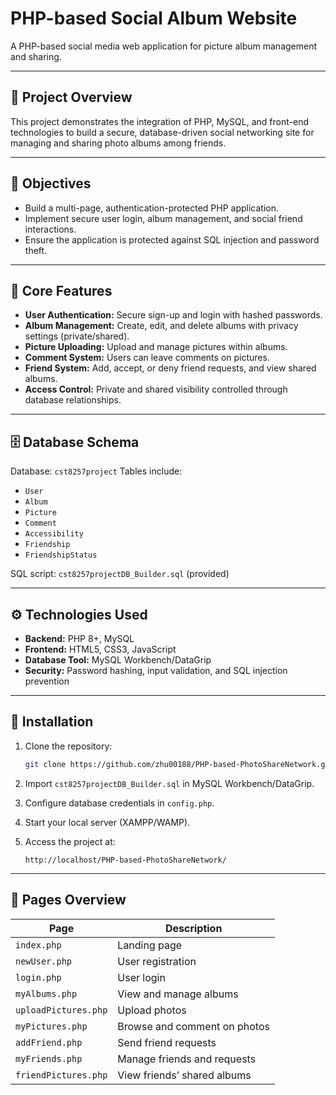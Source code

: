 # PHP-based Social Album Website

A PHP-based social media web application for picture album management and sharing.

---

## 📌 Project Overview

This project demonstrates the integration of PHP, MySQL, and front-end technologies to build a secure, database-driven social networking site for managing and sharing photo albums among friends.

---

## 🎯 Objectives

* Build a multi-page, authentication-protected PHP application.
* Implement secure user login, album management, and social friend interactions.
* Ensure the application is protected against SQL injection and password theft.

---

## 🧩 Core Features

* **User Authentication:** Secure sign-up and login with hashed passwords.
* **Album Management:** Create, edit, and delete albums with privacy settings (private/shared).
* **Picture Uploading:** Upload and manage pictures within albums.
* **Comment System:** Users can leave comments on pictures.
* **Friend System:** Add, accept, or deny friend requests, and view shared albums.
* **Access Control:** Private and shared visibility controlled through database relationships.

---

## 🗄️ Database Schema

Database: `cst8257project`
Tables include:

* `User`
* `Album`
* `Picture`
* `Comment`
* `Accessibility`
* `Friendship`
* `FriendshipStatus`

SQL script: `cst8257projectDB_Builder.sql` (provided)

---

## ⚙️ Technologies Used

* **Backend:** PHP 8+, MySQL
* **Frontend:** HTML5, CSS3, JavaScript
* **Database Tool:** MySQL Workbench/DataGrip
* **Security:** Password hashing, input validation, and SQL injection prevention

---

## 🚀 Installation

1. Clone the repository:

   ```bash
   git clone https://github.com/zhu00188/PHP-based-PhotoShareNetwork.git
   ```
2. Import `cst8257projectDB_Builder.sql` in MySQL Workbench/DataGrip.
3. Configure database credentials in `config.php`.
4. Start your local server (XAMPP/WAMP).
5. Access the project at:

   ```
   http://localhost/PHP-based-PhotoShareNetwork/
   ```

---

## 👥 Pages Overview

| Page                 | Description                  |
| -------------------- | ---------------------------- |
| `index.php`          | Landing page                 |
| `newUser.php`        | User registration            |
| `login.php`          | User login                   |
| `myAlbums.php`       | View and manage albums       |
| `uploadPictures.php` | Upload photos                |
| `myPictures.php`     | Browse and comment on photos |
| `addFriend.php`      | Send friend requests         |
| `myFriends.php`      | Manage friends and requests  |
| `friendPictures.php` | View friends’ shared albums  |
